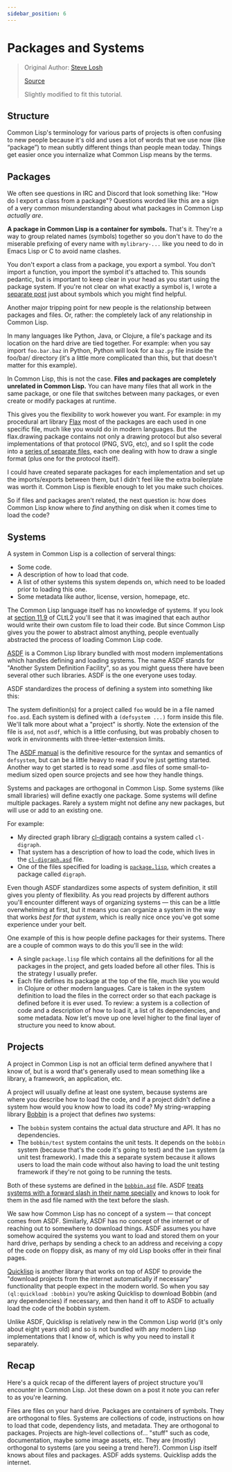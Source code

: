 ```yaml
---
sidebar_position: 6
---
```


# Packages and Systems

> Original Author: [Steve Losh](https://stevelosh.com)
>
> [Source](https://stevelosh.com/blog/2018/08/a-road-to-common-lisp/#s30-modern-common-lisp)
>
> Slightly modified to fit this tutorial.

## Structure

Common Lisp's terminology for various parts of projects is often confusing to new people because it's old and uses a lot of words that we use now (like “package”) to mean subtly different things than people mean today. Things get easier once you internalize what Common Lisp means by the terms.

## Packages

We often see questions in IRC and Discord that look something like: "How do I export a class from a package"? Questions worded like this are a sign of a very common misunderstanding about what packages in Common Lisp *actually are*.

**A package in Common Lisp is a container for symbols.** That's it. They're a way to group related names (symbols) together so you don't have to do the miserable prefixing of every name with `mylibrary-...` like you need to do in Emacs Lisp or C to avoid name clashes.

You don't export a class from a package, you export a symbol. You don't import a function, you import the symbol it's attached to. This sounds pedantic, but is important to keep clear in your head as you start using the package system. If you're not clear on what exactly a symbol is, I wrote a [separate post](https://stevelosh.com/blog/2016/06/symbolic-computation/) just about symbols which you might find helpful.

Another major tripping point for new people is the relationship between packages and files. Or, rather: the completely lack of any relationship in Common Lisp.

In many languages like Python, Java, or Clojure, a file's package and its location on the hard drive are tied together. For example: when you say import `foo.bar.baz` in Python, Python will look for a `baz.py` file inside the foo/bar/ directory (it's a little more complicated than this, but that doesn't matter for this example).

In Common Lisp, this is not the case. **Files and packages are completely unrelated in Common Lisp.** You can have many files that all work in the same package, or one file that switches between many packages, or even create or modify packages at runtime.

This gives you the flexibility to work however you want. For example: in my procedural art library [Flax](https://github.com/sjl/flax) most of the packages are each used in one specific file, much like you would do in modern languages. But the flax.drawing package contains not only a drawing protocol but also several implementations of that protocol (PNG, SVG, etc), and so I split the code into a [series of separate files](https://github.com/sjl/flax/tree/master/src/drawing), each one dealing with how to draw a single format (plus one for the protocol itself).

I could have created separate packages for each implementation and set up the imports/exports between them, but I didn't feel like the extra boilerplate was worth it. Common Lisp is flexible enough to let you make such choices.

So if files and packages aren't related, the next question is: how does Common Lisp know where to *find* anything on disk when it comes time to load the code?

## Systems

A system in Common Lisp is a collection of serveral things:

- Some code.
- A description of how to load that code.
- A list of other systems this system depends on, which need to be loaded prior to loading this one.
- Some metadata like author, license, version, homepage, etc.

The Common Lisp language itself has no knowledge of systems. If you look at [section 11.9](https://www.cs.cmu.edu/Groups/AI/html/cltl/clm/node120.html) of CLtL2 you'll see that it was imagined that each author would write their own custom file to load their code. But since Common Lisp gives you the power to abstract almost anything, people eventually abstracted the process of loading Common Lisp code.

[ASDF](https://asdf.common-lisp.dev/) is a Common Lisp library bundled with most modern implementations which handles defining and loading systems. The name ASDF stands for "Another System Definition Facility", so as you might guess there have been several other such libraries. ASDF is the one everyone uses today.

ASDF standardizes the process of defining a system into something like this:

The system definition(s) for a project called `foo` would be in a file named `foo.asd`.
Each system is defined with a `(defsystem ...)` form inside this file.
We'll talk more about what a "project" is shortly. Note the extension of the file is `asd`, not `asdf`, which is a little confusing, but was probably chosen to work in environments with three-letter-extension limits.

The [ASDF manual](https://asdf.common-lisp.dev/#documentation) is the definitive resource for the syntax and semantics of `defsystem`, but can be a little heavy to read if you're just getting started. Another way to get started is to read some .asd files of some small-to-medium sized open source projects and see how they handle things.

Systems and packages are orthogonal in Common Lisp. Some systems (like small libraries) will define exactly one package. Some systems will define multiple packages. Rarely a system might not define any new packages, but will use or add to an existing one.

For example:

- My directed graph library [cl-digraph](https://github.com/sjl/cl-digraph) contains a system called `cl-digraph`.
- That system has a description of how to load the code, which lives in the [`cl-digraph.asd`](https://github.com/sjl/cl-digraph/blob/master/cl-digraph.asd) file.
- One of the files specified for loading is [`package.lisp`](https://github.com/sjl/cl-digraph/blob/master/package.lisp), which creates a package called `digraph`.

Even though ASDF standardizes some aspects of system definition, it still gives you plenty of flexibility. As you read projects by different authors you'll encounter different ways of organizing systems — this can be a little overwhelming at first, but it means you can organize a system in the way that works *best for that system*, which is really nice once you've got some experience under your belt.

One example of this is how people define packages for their systems. There are a couple of common ways to do this you'll see in the wild:

- A single `package.lisp` file which contains all the definitions for all the packages in the project, and gets loaded before all other files. This is the strategy I usually prefer.
- Each file defines its package at the top of the file, much like you would in Clojure or other modern languages. Care is taken in the system definition to load the files in the correct order so that each package is defined before it is ever used.
To review: a system is a collection of code and a description of how to load it, a list of its dependencies, and some metadata. Now let's move up one level higher to the final layer of structure you need to know about.

## Projects

A project in Common Lisp is not an official term defined anywhere that I know of, but is a word that's generally used to mean something like a library, a framework, an application, etc.

A project will usually define at least one system, because systems are where you describe how to load the code, and if a project didn't define a system how would you know how to load its code? My string-wrapping library [Bobbin](https://github.com/sjl/bobbin) is a project that defines *two* systems:

- The `bobbin` system contains the actual data structure and API. It has no dependencies.
- The `bobbin/test` system contains the unit tests. It depends on the `bobbin` system (because that's the code it's going to test) and the `1am` system (a unit test framework). I made this a separate system because it allows users to load the main code without also having to load the unit testing framework if they're not going to be running the tests.

Both of these systems are defined in the [`bobbin.asd`](https://github.com/sjl/bobbin/blob/master/bobbin.asd) file. ASDF [treats systems with a forward slash in their name specially](https://asdf.common-lisp.dev/asdf.html#index-find_002dsystem) and knows to look for them in the asd file named with the text before the slash.

We saw how Common Lisp has no concept of a system — that concept comes from ASDF. Similarly, ASDF has no concept of the internet or of reaching out to somewhere to download things. ASDF assumes you have somehow acquired the systems you want to load and stored them on your hard drive, perhaps by sending a check to an address and receiving a copy of the code on floppy disk, as many of my old Lisp books offer in their final pages.

[Quicklisp](https://www.quicklisp.org/beta/) is another library that works on top of ASDF to provide the "download projects from the internet automatically if necessary" functionality that people expect in the modern world. So when you say `(ql:quickload :bobbin)` you’re asking Quicklisp to download Bobbin (and any dependencies) if necessary, and then hand it off to ASDF to actually load the code of the bobbin system.

Unlike ASDF, Quicklisp is relatively new in the Common Lisp world (it's only about eight years old) and so is not bundled with any modern Lisp implementations that I know of, which is why you need to install it separately.

## Recap

Here's a quick recap of the different layers of project structure you'll encounter in Common Lisp. Jot these down on a post it note you can refer to as you're learning.

Files are files on your hard drive.
Packages are containers of symbols. They are orthogonal to files.
Systems are collections of code, instructions on how to load that code, dependency lists, and metadata. They are orthogonal to packages.
Projects are high-level collections of... "stuff" such as code, documentation, maybe some image assets, etc. They are (mostly) orthogonal to systems (are you seeing a trend here?).
Common Lisp itself knows about files and packages.
ASDF adds systems.
Quicklisp adds the internet.
